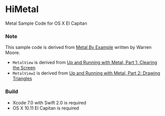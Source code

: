 # HiMetal
Metal Sample Code for OS X El Capitan

### Note
This sample code is derived from [Metal By Example](http://metalbyexample.com/) written by Warren Moore.
- `MetalView` is derived from [Up and Running with Metal, Part 1: Clearing the Screen](http://metalbyexample.com/up-and-running-1/)
- `MetalView2` is derived from [Up and Running with Metal, Part 2: Drawing Triangles](http://metalbyexample.com/up-and-running-2/)

### Build
- Xcode 7.0 with Swift 2.0 is required
- OS X 10.11 El Capitan is required


